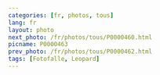 ```yaml
---
categories: [fr, photos, tous]
lang: fr
layout: photo
next_photo: /fr/photos/tous/P0000460.html
picname: P0000463
prev_photo: /fr/photos/tous/P0000462.html
tags: [Fotofalle, Leopard]
---
```

